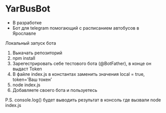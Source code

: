 # YarBusBot
* В разработке
* Бот для telegram помогающий с расписанием автобусов в Ярославле

Локальный запуск бота
1) Выкачать репозиторий
2) npm install
3) Зарегестрировать себе тестового бота (@BotFather), в конце он выдаст Token
4) В файле index.js в константах заменить значения local = true, token='Ваш токен'
5) node index.js
6) Добавляете своего бота и пользуетесь

P.S. console.log() будет выводить результат в консоль где вызвали node index.js
